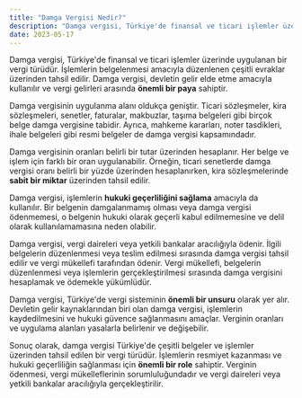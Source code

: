 ```yaml
---
title: "Damga Vergisi Nedir?"
description: "Damga vergisi, Türkiye'de finansal ve ticari işlemler üzerinde uygulanan bir vergi türüdür."
date: 2023-05-17
---
```


Damga vergisi, Türkiye'de finansal ve ticari işlemler üzerinde uygulanan bir vergi türüdür. İşlemlerin belgelenmesi
amacıyla düzenlenen çeşitli evraklar üzerinden tahsil edilir. Damga vergisi, devletin gelir elde etme amacıyla
kullanılır ve vergi gelirleri arasında **önemli bir paya** sahiptir.

Damga vergisinin uygulanma alanı oldukça geniştir. Ticari sözleşmeler, kira sözleşmeleri, senetler, faturalar,
makbuzlar, taşıma belgeleri gibi birçok belge damga vergisine tabidir. Ayrıca, mahkeme kararları, noter tasdikleri,
ihale belgeleri gibi resmi belgeler de damga vergisi kapsamındadır.

Damga vergisinin oranları belirli bir tutar üzerinden hesaplanır. Her belge ve işlem için farklı bir oran uygulanabilir.
Örneğin, ticari senetlerde damga vergisi oranı belirli bir yüzde üzerinden hesaplanırken, kira sözleşmelerinde **sabit
bir miktar** üzerinden tahsil edilir.

Damga vergisi, işlemlerin **hukuki geçerliliğini sağlama** amacıyla da kullanılır. Bir belgenin damgalanmamış olması
veya damga vergisi ödenmemesi, o belgenin hukuki olarak geçerli kabul edilmemesine ve delil olarak kullanılamamasına
neden olabilir.

Damga vergisi, vergi daireleri veya yetkili bankalar aracılığıyla ödenir. İlgili belgelerin düzenlenmesi veya teslim
edilmesi sırasında damga vergisi tahsil edilir ve vergi mükellefi tarafından ödenir. Vergi mükellefi, belgelerin
düzenlenmesi veya işlemlerin gerçekleştirilmesi sırasında damga vergisini hesaplamak ve ödemekle yükümlüdür.

Damga vergisi, Türkiye'de vergi sisteminin **önemli bir unsuru** olarak yer alır. Devletin gelir kaynaklarından biri
olan damga vergisi, işlemlerin kaydedilmesini ve hukuki güvence sağlanmasını amaçlar. Verginin oranları ve uygulama
alanları yasalarla belirlenir ve değişebilir.

Sonuç olarak, damga vergisi Türkiye'de çeşitli belgeler ve işlemler üzerinden tahsil edilen bir vergi türüdür.
İşlemlerin resmiyet kazanması ve hukuki geçerliliğin sağlanması için **önemli bir role** sahiptir. Verginin ödenmesi,
vergi mükelleflerinin sorumluluğundadır ve vergi daireleri veya yetkili bankalar aracılığıyla gerçekleştirilir.
